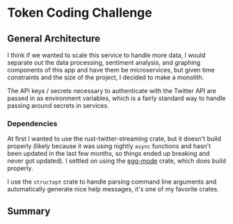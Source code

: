 # Token Coding Challenge

## General Architecture

I think if we wanted to scale this service to handle more data, I would
separate out the data processing, sentiment analysis, and graphing components
of this app and have them be microservices, but given time constraints and the
size of the project, I decided to make a monolith.

The API keys / secrets necessary to authenticate with the Twitter API are
passed in as environment variables, which is a fairly standard way to handle
passing around secrets in services.

### Dependencies

At first I wanted to use the rust-twitter-streaming crate, but it doesn't build
properly (likely because it was using nightly `async` functions and hasn't been
updated in the last few months, so things ended up breaking and never got
updated). I settled on using the
[egg-mode](https://github.com/QuietMisdreavus/twitter-rs) crate, which does
build properly.

I use the `structopt` crate to handle parsing command line arguments and
automatically generate nice help messages, it's one of my favorite crates.

## Summary


